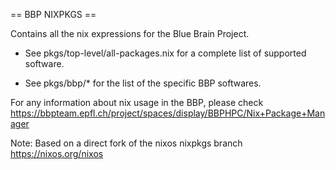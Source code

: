 

== BBP NIXPKGS ==

Contains all the nix expressions for the Blue Brain Project.


* See pkgs/top-level/all-packages.nix for a complete list of supported software.

* See pkgs/bbp/* for the list of the specific BBP softwares.


For any information about nix usage in the BBP, please check https://bbpteam.epfl.ch/project/spaces/display/BBPHPC/Nix+Package+Manager





Note: Based on a direct fork of the nixos nixpkgs branch https://nixos.org/nixos
